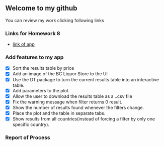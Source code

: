 
## Welcome to my github 
   You can review my work clicking following links
### Links for Homework 8

 - [link of app](https://xinyaofan.shinyapps.io/sample_for_547/)
### Add features to my app
- [x] Sort the results table by price
- [x] Add an image of the BC Liquor Store to the UI
- [x] Use the DT package to turn the current results table into an interactive table.
- [x] Add parameters to the plot.
- [x] Allow the user to download the results table as a ..csv file
- [x] Fix the warning message when filter returns 0 result.
- [x] Show the number of results found whenever the filters change.
- [x] Place the plot and the table in separate tabs.
- [x] Show results from all countries(instead of forcing a filter by only one specific country).
### Report of Process
